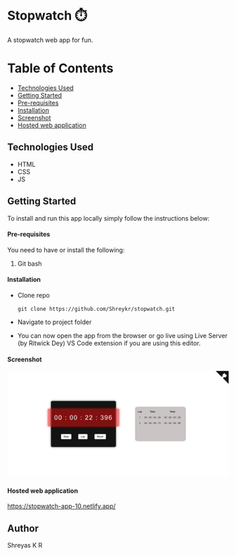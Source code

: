 # Stopwatch ⏱️

A stopwatch web app for fun.

# Table of Contents

- [Technologies Used](#tused)
- [Getting Started](#started)
- [Pre-requisites](#require)
- [Installation](#installation)
- [Screenshot](#screenshot)
- [Hosted web application](#hosted-app)

## Technologies Used<a name="tused"></a>

- HTML
- CSS
- JS

## Getting Started<a name="started"></a>

To install and run this app locally simply follow the instructions below:

#### Pre-requisites<a name="require"></a>

You need to have or install the following:

1. Git bash

#### Installation<a name="installation"></a>

- Clone repo
  ```
  git clone https://github.com/Shreykr/stopwatch.git
  ```
- Navigate to project folder

- You can now open the app from the browser or go live using Live Server (by Ritwick Dey) VS Code extension if you are using this editor.

#### Screenshot

![](./screenshots.png)

#### Hosted web application<a name="hosted-app"></a>

https://stopwatch-app-10.netlify.app/

## Author

Shreyas K R
